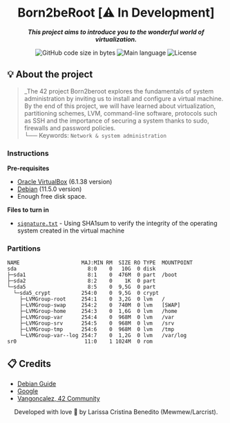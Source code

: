 <h1 align="center">
 Born2beRoot [⚠️ In Development]
</h1>

<p align="center">
	<b><i>This project aims to introduce you to the wonderful world of virtualization.</i></b><br>
</p>

<p align="center">
	<img alt="GitHub code size in bytes" src="https://img.shields.io/github/languages/code-size/mewmewdevart/born2beroot?color=6272a4" />
	<img alt="Main language" src="https://img.shields.io/github/languages/top/mewmewdevart/born2beroot?color=6272a4"/>
	<img alt="License" src="https://img.shields.io/github/license/mewmewdevart/born2beroot?color=6272a4"/>
</p>

## 💡 About the project

> _The 42 project Born2beroot explores the fundamentals of system administration by inviting us to install and configure a virtual machine. By the end of this project, we will have learned about virtualization, partitioning schemes, LVM, command-line software, protocols such as SSH and the importance of securing a system thanks to sudo, firewalls and password policies. <br>
└── Keywords: `Network & system administration` 

### Instructions

**Pre-requisites**
* [Oracle VirtualBox](https://www.virtualbox.org/) (6.1.38 version)
* [Debian](https://cdimage.debian.org/debian-cd/current/amd64/iso-cd/) (11.5.0 version)
* Enough free disk space.

**Files to turn in**
* [`signature.txt`](signature.txt)			- Using SHA1sum to verify the integrity of the operating system created in the virtual machine

### Partitions

```
NAME                    MAJ:MIN RM  SIZE RO TYPE  MOUNTPOINT   
sda                       8:0    0   10G  0 disk     
├─sda1                    8:1    0  476M  0 part  /boot   
├─sda2                    8:2    0    1K  0 part     
└─sda5                    8:5    0  9,5G  0 part     
  └─sda5_crypt          254:0    0  9,5G  0 crypt    
    ├─LVMGroup-root     254:1    0  3,2G  0 lvm   /   
    ├─LVMGroup-swap     254:2    0  740M  0 lvm   [SWAP]   
    ├─LVMGroup-home     254:3    0  1,6G  0 lvm   /home   
    ├─LVMGroup-var      254:4    0  968M  0 lvm   /var   
    ├─LVMGroup-srv      254:5    0  968M  0 lvm   /srv   
    ├─LVMGroup-tmp      254:6    0  968M  0 lvm   /tmp   
    └─LVMGroup-var--log 254:7    0  1,2G  0 lvm   /var/log   
sr0                      11:0    1 1024M  0 rom      
```

## 📋 Credits

* [Debian Guide](https://www.debian.org/releases/stable/installmanual)
* [Google](https://www.google.com/)
* [Vangoncalez, 42 Community](https://www.google.com/)

<p align="center"> Developed with love 💜 by Larissa Cristina Benedito (Mewmew/Larcrist). </p>
